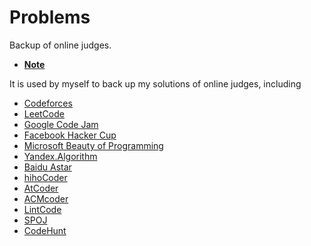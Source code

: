 # Problems
Backup of online judges.

- [**Note**](https://github.com/ifhuang/Problems/blob/master/P_note.txt)

It is used by myself to back up my solutions of online judges, including 
- [Codeforces](http://codeforces.com/)
- [LeetCode](https://leetcode.com/)
- [Google Code Jam](https://code.google.com/codejam)
- [Facebook Hacker Cup](https://www.facebook.com/hackercup)
- [Microsoft Beauty of Programming](http://programming2015.cstnet.cn/)
- [Yandex.Algorithm](https://contest.yandex.com/)
- [Baidu Astar](http://astar.baidu.com/)
- [hihoCoder](http://hihocoder.com/)
- [AtCoder](http://atcoder.jp/)
- [ACMcoder](http://acmcoder.com/)
- [LintCode](http://lintcode.com/)
- [SPOJ](http://www.spoj.com/)
- [CodeHunt](http://www.codehunt.com/)
